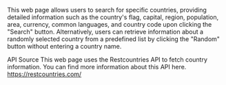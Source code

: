 This web page allows users to search for specific countries, providing detailed information such as the country's flag, capital, region, population, area, currency, common languages, and country code upon clicking the "Search" button. Alternatively, users can retrieve information about a randomly selected country from a predefined list by clicking the "Random" button without entering a country name.

API Source
This web page uses the Restcountries API to fetch country information. You can find more information about this API here. https://restcountries.com/